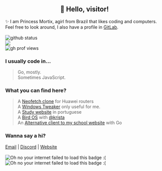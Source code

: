 <h2 align="center">👋 Hello, visitor! </h2>
✨ I am Princess Mortix, agirl from Brazil that likes coding and computers. Feel free to look around, I also have a profile in <a href="https://gitlab.com/princessmortix" target="_self" >GitLab</a>.
<br> <br>
<!--<h5> <i> ✨ L'essentiel est invisible pour les yeux </i> </h5>-->
<a><img src="https://github-readme-stats.vercel.app/api?username=princessmortix&show_icons=true&theme=material-palenight&count_private=true" alt="github status"/> <br> <img src="https://github-readme-stats.vercel.app/api/top-langs/?username=princessmortix&layout=compact&theme=material-palenight"/> <br> <img src="https://komarev.com/ghpvc/?username=princessmortix&label=Profile%20Views&color=0e75b6&style=flat" alt="gh prof views" /></a>

### I usually code in...

> Go, mostly. <br>
> Sometimes JavaScript.

### What you can find here?
> A [Neofetch clone](https://github.com/princessmortix/doprafetch) for Huawei routers <br>
> A [Windows Tweaker](https://tools.princessmortix.link) only useful for me. <br>
> A [Study website](https://estudos.princessmortix.link) in portuguese <br>
> A [Bird OS](https://github.com/princessmortix/aeros) with [@krista](https://github.com/krista-chan) <br>
> An [Alternative client to my school website](https://github.com/AlternativeOn/AlternativeOn) with Go <br>

### Wanna say a hi?
[Email](mailto:hi@princessmortix.link) | [Discord](https://discord.gg/afpgy3b) | [Website](https://princessmortix.link) <br> <br>
<img src="https://dans-things.com/wp-content/uploads/2018/10/FreeInternetExplorerBadge.gif" alt="Oh no your internet failed to load this badge :("/>  <img src="https://dans-things.com/wp-content/uploads/2018/10/NetscapeNow.gif" alt="Oh no your internet failed to load this badge :("/>
